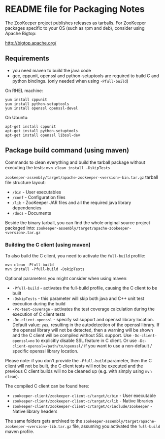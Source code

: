 # README file for Packaging Notes

The ZooKeeper project publishes releases as tarballs.  For ZooKeeper packages
specific to your OS (such as rpm and deb), consider using Apache Bigtop:

http://bigtop.apache.org/


## Requirements

- you need maven to build the java code
- gcc, cppunit, openssl and python-setuptools are required to build C and python bindings. (only needed when using `-Pfull-build`)

On RHEL machine:

```
yum install cppunit
yum install python-setuptools
yum install openssl openssl-devel
```

On Ubuntu:

```
apt-get install cppunit
apt-get install python-setuptools
apt-get install openssl libssl-dev
```


## Package build command (using maven)

Commands to clean everything and build the tarball package without executing the tests: `mvn clean install -DskipTests`


`zookeeper-assembly/target/apache-zookeeper-<version>-bin.tar.gz` tarball file structure layout:

- `/bin`    - User executables
- `/conf`   - Configuration files
- `/lib`    - ZooKeeper JAR files and all the required java library dependencies
- `/docs`   - Documents
  
Beside the binary tarball, you can find the whole original source project packaged into: 
`zookeeper-assembly/target/apache-zookeeper-<version>.tar.gz`


### Building the C client (using maven)

To also build the C client, you need to activate the `full-build` profile:
 
```
mvn clean -Pfull-build
mvn install -Pfull-build -DskipTests
```

Optional parameters you might consider when using maven:
-  `-Pfull-build`         -   activates the full-build profile, causing the C client to be built
-  `-DskipTests`          -   this parameter will skip both java and C++ unit test execution during the build
-  `-Pc-test-coverage`    -   activates the test coverage calculation during the execution of C client tests
-  `-Dc-client-openssl`   -   specify ssl support and openssl library location. Default value: `yes`, resulting in 
                              the autodetection of the openssl library. If the openssl library will not be detected, 
                              then a warning will be shown and the C client will be compiled without SSL support.
                              Use `-Dc-client-openssl=no` to explicitly disable SSL feature in C client. Or use 
                              `-Dc-client-openssl=/path/to/openssl/` if you want to use a non-default / specific 
                              openssl library location.
    
Please note: if you don't provide the `-Pfull-build` parameter, then the C client will not be built, the C client tests
will not be executed and the previous C client builds will no be cleaned up (e.g. with simply using `mvn clean`).

The compiled C client can be found here: 
- `zookeeper-client/zookeeper-client-c/target/c/bin`                 - User executable
- `zookeeper-client/zookeeper-client-c/target/c/lib`                 - Native libraries
- `zookeeper-client/zookeeper-client-c/target/c/include/zookeeper`   - Native library headers

The same folders gets archived to the `zookeeper-assembly/target/apache-zookeeper-<version>-lib.tar.gz` file, assuming 
you activated the `full-build` maven profile.
